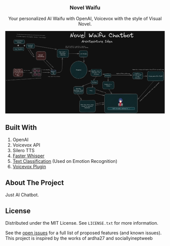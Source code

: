 <div align="center">
  <a href="#">
  </a>
  <h3 align="center">Novel Waifu</h3>
  <p align="center">
    Your personalized AI Waifu with OpenAI, Voicevox with the style of Visual Novel.
    <br />
  </p>
</div>

![alt text](https://github.com/SynthpX/NovelWaifu/blob/main/Design/architechture.png)

## Built With

1. OpenAI
2. Voicevox API
3. Silero TTS 
4. [Faster Whisper](https://github.com/guillaumekln/faster-whisper)
5. [Text Classification](https://huggingface.co/j-hartmann/emotion-english-distilroberta-base) (Used on Emotion Recognition)
6. [Voicevox Plugin]()

## About The Project
Just AI Chatbot. 

## License

Distributed under the MIT License. See `LICENSE.txt` for more information.

See the [open issues](https://github.com/SynthpX/wAIfuS/issues) for a full list of proposed features (and known issues).
This project is inspired by the works of ardha27 and sociallyineptweeb